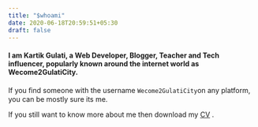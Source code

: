 ```yaml
---
title: "$whoami"
date: 2020-06-18T20:59:51+05:30
draft: false
---
```


#### I am Kartik Gulati, a Web Developer, Blogger, Teacher and Tech influencer, popularly known around the internet world as Wecome2GulatiCity.

 If you ﬁnd some­one with the user­name ```Wecome2GulatiCity```on any platform, you can be mostly sure its me.

 If you still want to know more about me then download my [CV](https://drive.google.com/drive/folders/1enQ9PNANjNckyNBBs-R7r5EoU_-cBGaI?usp=sharing) .

